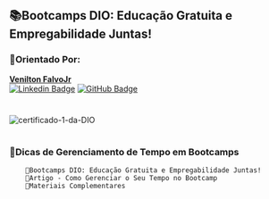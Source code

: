 ## 📚Bootcamps DIO: Educação Gratuita e Empregabilidade Juntas!

### 🤝Orientado Por:
<a href="https://www.dio.me/users/falvojr"> <b> Venilton FalvoJr </b> </a>   
[![Linkedin Badge](https://img.shields.io/badge/-Venilton-blue?style=flat-square&logo=Linkedin&logoColor=white&link=https://www.linkedin.com/in/falvojr/)](https://www.linkedin.com/in/falvojr/) 
[![GitHub Badge](https://img.shields.io/badge/-Venilton-grey?style=flat-square&logo=GitHub&logoColor=white&link=https://github.com/falvojr)](https://github.com/falvojr)
#  

![certificado-1-da-DIO](https://github.com/jhon-lenon/Potencia_Tech_iFood-Programando_do_Zero/assets/116371262/1af5f379-212b-446d-858a-58365a9d22f7)
#  

### 🔺Dicas de Gerenciamento de Tempo em Bootcamps  

        🔹Bootcamps DIO: Educação Gratuita e Empregabilidade Juntas!   
        🔹Artigo - Como Gerenciar o Seu Tempo no Bootcamp   
        🔹Materiais Complementares   
